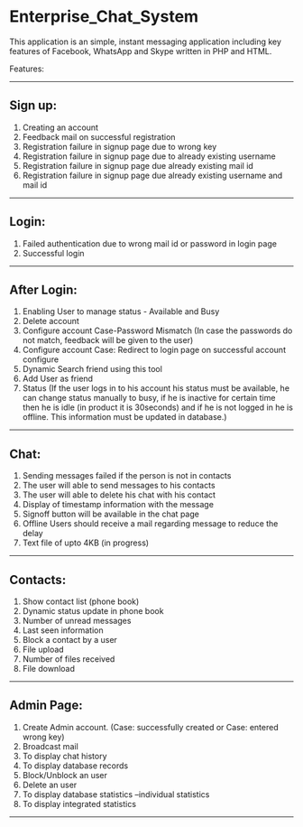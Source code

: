 # Enterprise_Chat_System
This application is an simple, instant messaging application 
including key features of Facebook, WhatsApp and Skype written in PHP and HTML.

Features:

----------------------
Sign up:
----------------------

1. Creating an account
2. Feedback mail on successful registration
3. Registration failure in signup page due to wrong key
4. Registration failure in signup page due to already existing username
5. Registration failure in signup page due already existing mail id
6. Registration failure in signup page due already existing username and mail id

----------------------
Login:
----------------------

1. Failed authentication due to wrong mail id or password in login page
2. Successful login

----------------------
After Login:
----------------------

1. Enabling User to manage status - Available and Busy
2. Delete account
3. Configure account Case-Password Mismatch (In case the passwords do not match, feedback will be given to the user)
4. Configure account Case: Redirect to login page on successful account configure
5. Dynamic Search friend using this tool
6. Add User as friend
7. Status (If the user logs in to his account his status must be available, he can change status manually to busy, if he is   inactive for certain time then he is idle (in product it is 30seconds) and if he is not logged in he is offline. This information must be updated in database.)

----------------------
Chat:
----------------------
1. Sending messages failed if the person is not in contacts
2. The user will able to send messages to his contacts
3. The user will able to delete his chat with his contact
4. Display of timestamp information with the message
5. Signoff button will be available in the chat page
6. Offline Users should receive a mail regarding message to reduce the delay
7. Text file of upto 4KB (in progress)

----------------------
Contacts:
----------------------
1. Show contact list (phone book)
2. Dynamic status update in phone book
3. Number of unread messages
4. Last seen information
5. Block a contact by a user
6. File upload 
7. Number of files received
8. File download 

----------------------
Admin Page:
----------------------
1. Create Admin account. (Case: successfully created or Case: entered wrong key)
2. Broadcast mail
3. To display chat history
4. To display database records
5. Block/Unblock an user
6. Delete an user
7. To display database statistics –individual statistics
8. To display integrated statistics

----------------------
